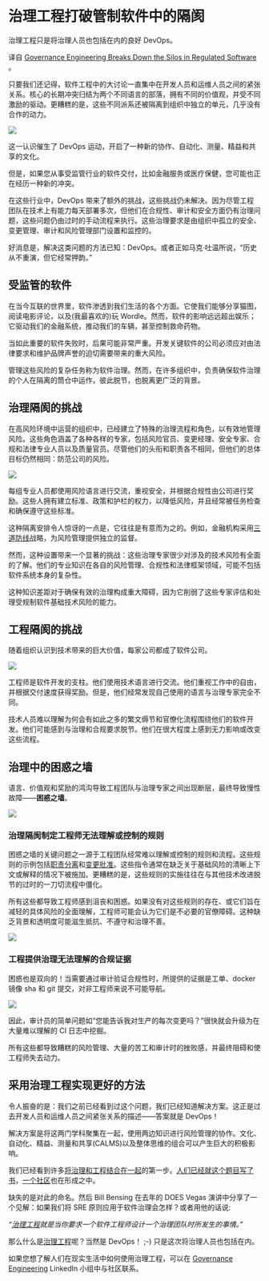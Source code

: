 # 治理工程打破管制软件中的隔阂

治理工程只是将治理人员也包括在内的良好 DevOps。

译自 [Governance Engineering Breaks Down the Silos in Regulated Software](https://thenewstack.io/governance-engineering-breaks-down-the-silos-in-regulated-software/) 。

<!-- ![](https://cdn.thenewstack.io/media/2023/08/449e2dce-kosli-feature-1024x576.jpg) -->

只要我们还记得，软件工程中的大讨论一直集中在开发人员和运维人员之间的紧张关系。核心的长期冲突归结为两个不同语言的部落，拥有不同的价值观，并受不同激励的驱动。更糟糕的是，这些不同派系还被隔离到组织中独立的单元，几乎没有合作的动力。

![](https://cdn.thenewstack.io/media/2023/08/be9efd2c-kosli-01.png)

这一认识催生了 DevOps 运动，开启了一种新的协作、自动化、测量、精益和共享的文化。

但是，如果您从事受监管行业的软件交付，比如金融服务或医疗保健，您可能也正在经历一种新的冲突。

在这些行业中，DevOps 带来了额外的挑战，这些挑战仍未解决。因为尽管工程团队在技术上有能力每天部署多次，但他们在合规性、审计和安全方面仍有治理问题，这些问题仍由过时的手动流程来执行。这些治理要求是由组织中孤立的安全、变更管理、审计和风险管理部门设置和监控的。

好消息是，解决这类问题的方法已知：DevOps。或者正如马克·吐温所说，“历史从不重演，但它经常押韵。”

## 受监管的软件

在当今互联的世界里，软件渗透到我们生活的各个方面。它使我们能够分享猫图，阅读电影评论，以及(我最喜欢的)玩 Wordle。然而，软件的影响远远超出娱乐；它驱动我们的金融系统，推动我们的车辆，甚至控制救命药物。

当如此重要的软件失败时，后果可能非常严重。开发关键软件的公司必须应对由法律要求和维护品牌声誉的迫切需要带来的重大风险。

管理这些风险的复杂任务称为软件治理。然而，在许多组织中，负责确保软件治理的个人在隔离的筒仓中运作，彼此脱节，也脱离更广泛的背景。

## 治理隔阂的挑战

在高风险环境中运营的组织中，已经建立了特殊的治理流程和角色，以有效地管理风险。这些角色涵盖了各种各样的专家，包括风险官员、变更经理、安全专家、合规和法律专业人员以及质量官员。尽管他们的头衔和职责各不相同，但他们的总体目标仍然相同：防范公司的风险。

![](https://cdn.thenewstack.io/media/2023/08/9e7bf046-kosli-02.png)

每组专业人员都使用风险语言进行交流，重视安全，并根据合规性由公司进行奖励。这些人拥有建立标准、政策和护栏的权力，以降低风险，并且经常被任务检查和确保遵守这些标准。

这种隔离安排令人惊讶的一点是，它往往是有意而为之的。例如，金融机构采用[三道防线](https://www.icas.com/professional-resources/audit-and-assurance/internal-audit/internal-audit-three-lines-of-defence-model-explained)战略，为风险管理提供独立的监督。

然而，这种设置带来一个显著的挑战：这些治理专家很少对涉及的技术风险有全面的了解。他们的专业知识在各自的风险管理、合规性和法律框架领域，可能不包括软件系统本身的复杂性。

这种知识差距对于确保有效的治理构成重大障碍，因为它削弱了这些专家评估和处理受规制软件基础技术风险的能力。

## 工程隔阂的挑战

随着组织认识到技术带来的巨大价值，每家公司都成了软件公司。

![](https://cdn.thenewstack.io/media/2023/08/218cb790-kosli-03.png)

工程师是软件开发的支柱。他们使用技术语言进行交流。他们重视工作中的自由，并根据交付速度获得奖励。但是，他们经常发现自己使用的语言与治理专家完全不同。

技术人员难以理解为何会有如此之多的繁文缛节和官僚化流程围绕他们的软件开发。他们可能感到与治理和合规要求脱节。他们在很大程度上感到无力影响或改变这些流程。

## 治理中的困惑之墙

语言、价值观和奖励的鸿沟导致工程团队与治理专家之间出现断层，最终导致慢性故障——**困惑之墙**。

![](https://cdn.thenewstack.io/media/2023/08/f1bc5ebf-kosli-04.png)

### 治理隔阂制定工程师无法理解或控制的规则

困惑之墙的关键问题之一源于工程团队经常难以理解或控制的规则和流程。这些规则的示例包括[职责分离](https://en.wikipedia.org/wiki/Separation_of_duties)和[变更批准](https://en.wikipedia.org/wiki/Change_management_(ITSM))。这些指令通常在缺乏关于基础风险的清晰上下文或解释的情况下被施加。更糟糕的是，这些规则的实施往往在与其他技术改进脱节的过时的一刀切流程中僵化。

所有这些都导致工程师感到沮丧和困惑。如果没有对这些规则的存在、或它们旨在减轻的具体风险的全面理解，工程师可能会认为它们是不必要的官僚障碍。这种缺乏背景和透明度可能滋生抵抗、不遵守和治理不善。

![](https://cdn.thenewstack.io/media/2023/08/bcdb2097-gov.png)

### 工程提供治理无法理解的合规证据

困惑也是双向的！当需要通过审计验证合规性时，所提供的证据是工单、docker 镜像 sha 和 git 提交，对非工程师来说不可能导航。

![](https://cdn.thenewstack.io/media/2023/08/01bd4638-eng.png)

因此，审计员的简单问题如“您能告诉我对生产的每次变更吗？”很快就会升级为在大量难以理解的 CI 日志中挖掘。

所有这些都导致糟糕的风险管理、大量的苦工和审计时的挫败感，并最终阻碍和使工程师失去动力。

## 采用治理工程实现更好的方法

令人振奋的是：我们之前已经看到过这个问题，我们已经知道解决方案。这正是过去开发人员和运维人员之间紧张关系的描述——答案就是 DevOps！

解决方案是将这两门学科聚集在一起，使用两边知识进行风险管理的协作。文化、自动化、精益、测量和共享(CALMS)以及整体思维的组合可以产生巨大的积极影响。

我们已经看到许多[将治理和工程结合在一起](http://dearauditor.org/)的第一步。[人们已经就这个题目写了书](https://itrevolution.com/product/investments-unlimited/)，[一个社区](https://www.linkedin.com/groups/12830980/)也在形成之中。

缺失的是对此的命名。然后 Bill Bensing 在去年的 DOES Vegas 演讲中分享了一个见解：如果我们将 SRE 原则应用于软件治理会怎样？或者用他的话说:

*“[治理工程](https://itrevolution.com/articles/governance-engineering/)就是当你要求一个软件工程师设计一个治理团队时所发生的事情。”*

那么什么是[治理工程](https://itrevolution.com/articles/governance-engineering/)呢？当然是 DevOps！ ;-) 只是这次将治理人员也包括在内。

如果您想了解人们在现实生活中如何使用治理工程，可以在 [Governance Engineering](https://www.linkedin.com/groups/12830980/) LinkedIn 小组中与社区联系。
